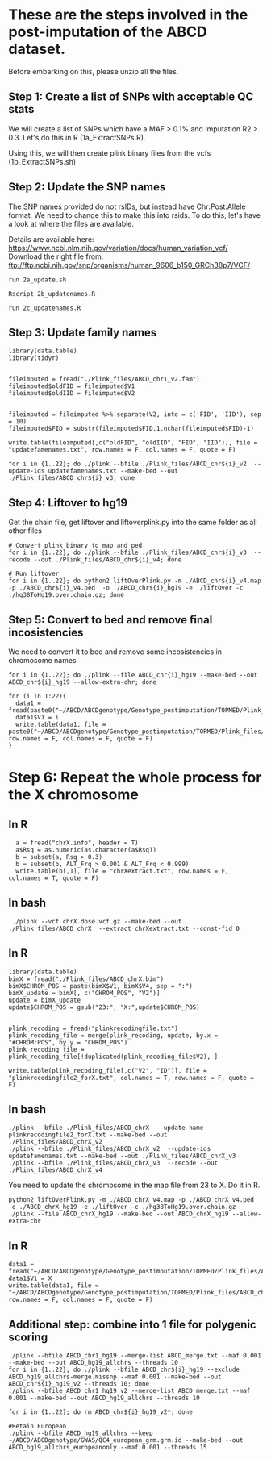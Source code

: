 # These are the steps involved in the post-imputation of the ABCD dataset.

Before embarking on this, please unzip all the files. 

## Step 1: Create a list of SNPs with acceptable QC stats
We will create a list of SNPs which have a MAF > 0.1% and Imputation R2 > 0.3. Let's do this in R (1a_ExtractSNPs.R).

Using this, we will then create plink binary files from the vcfs (1b_ExtractSNPs.sh)

## Step 2: Update the SNP names
The SNP names provided do not rsIDs, but instead have Chr:Post:Allele format. We need to change this to make this into rsids.
To do this, let's have a look at where the files are available. 

Details are available here: https://www.ncbi.nlm.nih.gov/variation/docs/human_variation_vcf/
Download the right file from: ftp://ftp.ncbi.nih.gov/snp/organisms/human_9606_b150_GRCh38p7/VCF/

```{bash}
run 2a_update.sh
```
```{bash}
Rscript 2b_updatenames.R
```

```{bash}
run 2c_updatenames.R
```
## Step 3: Update family names
```{R}
library(data.table)
library(tidyr)


fileimputed = fread("./Plink_files/ABCD_chr1_v2.fam")
fileimputed$oldFID = fileimputed$V1
fileimputed$oldIID = fileimputed$V2


fileimputed = fileimputed %>% separate(V2, into = c('FID', 'IID'), sep = 10)
fileimputed$FID = substr(fileimputed$FID,1,nchar(fileimputed$FID)-1)

write.table(fileimputed[,c("oldFID", "oldIID", "FID", "IID")], file = "updatefamenames.txt", row.names = F, col.names = F, quote = F)
```
```{bash}
for i in {1..22}; do ./plink --bfile ./Plink_files/ABCD_chr${i}_v2  --update-ids updatefamenames.txt --make-bed --out ./Plink_files/ABCD_chr${i}_v3; done
```
## Step 4: Liftover to hg19
Get the chain file, get liftover and liftoverplink.py into the same folder as all other files

```{bash}
# Convert plink binary to map and ped
for i in {1..22}; do ./plink --bfile ./Plink_files/ABCD_chr${i}_v3  --recode --out ./Plink_files/ABCD_chr${i}_v4; done

# Run liftover
for i in {1..22}; do python2 liftOverPlink.py -m ./ABCD_chr${i}_v4.map -p ./ABCD_chr${i}_v4.ped  -o ./ABCD_chr${i}_hg19 -e ./liftOver -c ./hg38ToHg19.over.chain.gz; done
```


## Step 5: Convert to bed and remove final incosistencies
We need to convert it to bed and remove some incosistencies in chromosome names

```{bash}
for i in {1..22}; do ./plink --file ABCD_chr{i}_hg19 --make-bed --out ABCD_chr${i}_hg19 --allow-extra-chr; done
```

```{R}
for (i in 1:22){
  data1 = fread(paste0("~/ABCD/ABCDgenotype/Genotype_postimputation/TOPMED/Plink_files/ABCD_chr",i,"_hg19.bim"))
  data1$V1 = i
  write.table(data1, file = paste0("~/ABCD/ABCDgenotype/Genotype_postimputation/TOPMED/Plink_files/ABCD_chr",i,"_hg19.bim"), row.names = F, col.names = F, quote = F)
}
```

# Step 6: Repeat the whole process for the X chromosome
## In R
```{R}
  a = fread("chrX.info", header = T)
  a$Rsq = as.numeric(as.character(a$Rsq))
  b = subset(a, Rsq > 0.3)
  b = subset(b, ALT_Frq > 0.001 & ALT_Frq < 0.999)
  write.table(b[,1], file = "chrXextract.txt", row.names = F, col.names = T, quote = F)
```

## In bash
```{bash}
 ./plink --vcf chrX.dose.vcf.gz --make-bed --out ./Plink_files/ABCD_chrX  --extract chrXextract.txt --const-fid 0
``` 
 ## In R
 ```{R}
library(data.table)
bimX = fread("./Plink_files/ABCD_chrX.bim")
bimX$CHROM_POS = paste(bimX$V1, bimX$V4, sep = ":")
bimX_update = bimX[, c("CHROM_POS", "V2")]
update = bimX_update
update$CHROM_POS = gsub("23:", "X:",update$CHROM_POS)


plink_recoding = fread("plinkrecodingfile.txt")
plink_recoding_file = merge(plink_recoding, update, by.x = "#CHROM:POS", by.y = "CHROM_POS")
plink_recoding_file = plink_recoding_file[!duplicated(plink_recoding_file$V2), ]

write.table(plink_recoding_file[,c("V2", "ID")], file = "plinkrecodingfile2_forX.txt", col.names = T, row.names = F, quote = F)
```
## In bash
```{bash}
./plink --bfile ./Plink_files/ABCD_chrX  --update-name plinkrecodingfile2_forX.txt --make-bed --out ./Plink_files/ABCD_chrX_v2
./plink --bfile ./Plink_files/ABCD_chrX_v2  --update-ids updatefamenames.txt --make-bed --out ./Plink_files/ABCD_chrX_v3
./plink --bfile ./Plink_files/ABCD_chrX_v3  --recode --out ./Plink_files/ABCD_chrX_v4
```

You need to update the chromosome in the map file from 23 to X. Do it in R. 

```{bash}
python2 liftOverPlink.py -m ./ABCD_chrX_v4.map -p ./ABCD_chrX_v4.ped  -o ./ABCD_chrX_hg19 -e ./liftOver -c ./hg38ToHg19.over.chain.gz
./plink --file ABCD_chrX_hg19 --make-bed --out ABCD_chrX_hg19 --allow-extra-chr
```

## In R
```{R}
data1 = fread("~/ABCD/ABCDgenotype/Genotype_postimputation/TOPMED/Plink_files/ABCD_chrX_hg19.bim")
data1$V1 = X
write.table(data1, file = "~/ABCD/ABCDgenotype/Genotype_postimputation/TOPMED/Plink_files/ABCD_chrX_hg19.bim"), row.names = F, col.names = F, quote = F)
```

## Additional step: combine into 1 file for polygenic scoring
```{bash}
./plink --bfile ABCD_chr1_hg19 --merge-list ABCD_merge.txt --maf 0.001 --make-bed --out ABCD_hg19_allchrs --threads 10
for i in {1..22}; do ./plink --bfile ABCD_chr${i}_hg19 --exclude ABCD_hg19_allchrs-merge.missnp --maf 0.001 --make-bed --out ABCD_chr${i}_hg19_v2 --threads 10; done
./plink --bfile ABCD_chr1_hg19_v2 --merge-list ABCD_merge.txt --maf 0.001 --make-bed --out ABCD_hg19_allchrs --threads 10

for i in {1..22}; do rm ABCD_chr${i}_hg19_v2*; done

#Retain European
./plink --bfile ABCD_hg19_allchrs --keep ~/ABCD/ABCDgenotype/GWAS/QC4_european_grm.grm.id --make-bed --out ABCD_hg19_allchrs_europeanonly --maf 0.001 --threads 15

```

